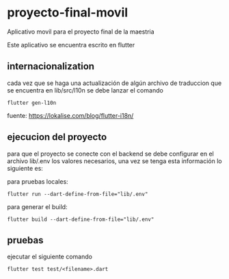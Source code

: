 # proyecto-final-movil
Aplicativo movil para el proyecto final de la maestria

Este aplicativo se encuentra escrito en flutter

## internacionalization 
cada vez que se haga una actualización de algún archivo de traduccion que se encuentra en lib/src/l10n se debe lanzar el comando
```
flutter gen-l10n
```
fuente: https://lokalise.com/blog/flutter-i18n/

## ejecucion del proyecto
para que el proyecto se conecte con el backend se debe configurar en el archivo lib/.env los valores necesarios, una vez se tenga esta información lo siguiente es:

para pruebas locales:
```
flutter run --dart-define-from-file="lib/.env" 
```

para generar el build:
```
flutter build --dart-define-from-file="lib/.env" 
```

## pruebas

ejecutar el siguiente comando
```
flutter test test/<filename>.dart
```